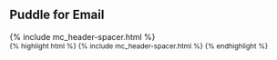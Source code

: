 ## Puddle for Email

<div style="width:700px">
{% include mc_header-spacer.html %}
</div>

<div style="font-size:12px;">
{% highlight html %}
{% include mc_header-spacer.html %}
{% endhighlight %}
</div>
